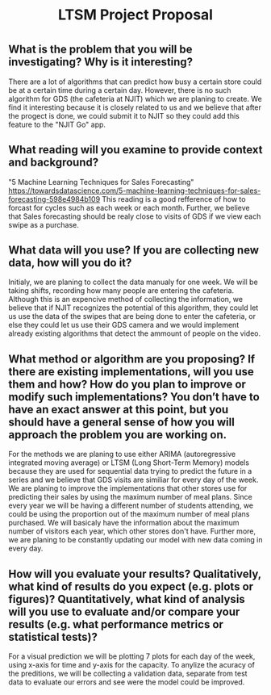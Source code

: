 <h1 align="center"> LTSM Project Proposal<h1> 
  
## What is the problem that you will be investigating? Why is it interesting?
There are a lot of algorithms that can predict how busy a certain store could be at a certain time during a certain day. However, there is no such algorithm for GDS (the cafeteria at NJIT) which we are planing to create. We find it interesting because it is closely related to us and we believe that after the progect is done, we could submit it to NJIT so they could add this feature to the "NJIT Go" app. 



## What reading will you examine to provide context and background?
"5 Machine Learning Techniques for Sales Forecasting"  https://towardsdatascience.com/5-machine-learning-techniques-for-sales-forecasting-598e4984b109
This reading is a good refference of how to forcast for cycles such as each week or each month. Further, we believe that Sales forecasting should be realy close to visits of GDS if we view each swipe as a purchase. 


## What data will you use? If you are collecting new data, how will you do it?
Initialy, we are planing to collect the data manualy for one week. We will be taking shifts, recording how many people are entering the cafeteria. Although this is an expencive method of collecting the information, we believe that if NJIT recognizes the potential of this algorithm, they could let us use the data of the swipes that are being done to enter the cafeteria, or else they could let us use their GDS camera and we would implement already existing algorithms that detect the ammount of people on the video. 

## What method or algorithm are you proposing? If there are existing implementations, will you use them and how? How do you plan to improve or modify such implementations? You don’t have to have an exact answer at this point, but you should have a general sense of how you will approach the problem you are working on.

For the methods we are planing to use either ARIMA (autoregressive integrated moving average) or LTSM (Long Short-Term Memory) models because they are used for sequential data trying to predict the future in a series and we believe that GDS visits are similiar for every day of the week. We are planing to improve the implementations that other stores use for predicting their sales by using the maximum number of meal plans. Since every year we will be having a different number of students attending, we could be using the proportion out of the maximum number of meal plans purchased. We will basicaly have the information about the maximum number of visitors each year, which other stores don't have. Further more, we are planing to be constantly updating our model with new data coming in every day. 

## How will you evaluate your results? Qualitatively, what kind of results do you expect (e.g. plots or figures)? Quantitatively, what kind of analysis will you use to evaluate and/or compare your results (e.g. what performance metrics or statistical tests)?
For a visual prediction we will be plotting 7 plots for each day of the week, using x-axis for time and y-axis for the capacity.  To anylize the acuracy of the preditions, we will be collecting a validation data, separate from test data to evaluate our errors and see were the model could be improved. 
